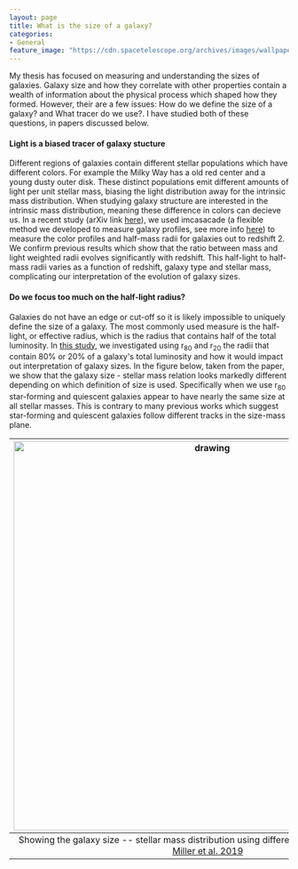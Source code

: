 ```yaml
---
layout: page
title: What is the size of a galaxy?
categories:
- General
feature_image: "https://cdn.spacetelescope.org/archives/images/wallpaper5/heic0611b.jpg"
---
```


My thesis has focused on measuring and understanding the sizes of galaxies. Galaxy size and how they correlate with other properties contain a wealth of information about the physical process which shaped how they formed. However, their are a few issues: How do we define the size of a galaxy? and What tracer do we use?. I have studied both of these questions, in papers discussed below.

#### Light is a biased tracer of galaxy stucture

Different regions of galaxies contain different stellar populations which have different colors. For example the Milky Way has a old red center and a young dusty outer disk. These distinct populations emit different amounts of light per unit stellar mass, biasing the light distribution away for the intrinsic mass distribution. When studying galaxy structure are interested in the intrinsic mass distribution, meaning these difference in colors can decieve us. In a recent study (arXiv link [here](https://arxiv.org/abs/2207.05895)), we used imcasacade (a flexible method we developed to measure galaxy profiles, see more info [here](/research/imcascade/)) to measure the color profiles and half-mass radii for galaxies out to redshift 2. We confirm previous results which show that the ratio between mass and light weighted radii evolves significantly with redshift. This half-light to half-mass radii varies as a function of redshift, galaxy type and stellar mass, complicating our interpretation of the evolution of galaxy sizes.

#### Do we focus too much on the half-light radius?


Galaxies do not have an edge or cut-off so it is likely impossible to uniquely define the size of a galaxy. The most commonly used measure is the half-light, or effective radius, which is the radius that contains half of the total luminosity. In [this study](https://ui.adsabs.harvard.edu/abs/2019ApJ...872L..14M/abstract), we investigated using r<sub>80</sub> and r<sub>20</sub> the radii that contain 80% or 20% of a galaxy's total luminosity and how it would impact out interpretation of galaxy sizes. In the figure below, taken from the paper, we show that the galaxy size - stellar mass relation looks markedly different depending on which definition of size is used. Specifically when we use r<sub>80</sub> star-forming and quiescent galaxies appear to have nearly the same size at all stellar masses. This is contrary to many previous works which suggest star-forming and quiescent galaxies follow different tracks in the size-mass plane.

| <img src="https://user-images.githubusercontent.com/51385038/100286982-cfc36180-2f41-11eb-81d7-de3aabd1d72b.PNG" alt="drawing" width="700"/> | 
|:--:| 
| Showing the galaxy size -- stellar mass distribution using different definitions of radii from [Miller et al. 2019](https://ui.adsabs.harvard.edu/abs/2019ApJ...872L..14M/abstract) |

